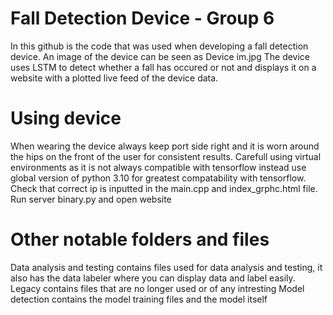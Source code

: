 # Fall Detection Device - Group 6
In this github is the code that was used when developing a fall detection device. An image of the device can be seen as Device im.jpg
The device uses LSTM to detect whether a fall has occured or not and displays it on a website with a plotted live feed of the device data.

# Using device
When wearing the device always keep port side right and it is worn around the hips on the front of the user for consistent results.
Carefull using virtual environments as it is not always compatible with tensorflow instead use global version of python 3.10 for greatest compatability with tensorflow.
Check that correct ip is inputted in the main.cpp and index_grphc.html file. 
Run server binary.py and open website

# Other notable folders and files
Data analysis and testing contains files used for data analysis and testing, it also has the data labeler where you can display data and label easily.
Legacy contains files that are no longer used or of any intresting
Model detection contains the model training files and the model itself
